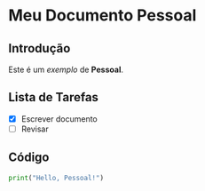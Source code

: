 # Meu Documento Pessoal

## Introdução
Este é um *exemplo* de **Pessoal**.

## Lista de Tarefas
- [x] Escrever documento
- [ ] Revisar

## Código
```python
print("Hello, Pessoal!")